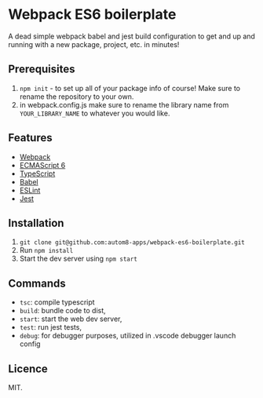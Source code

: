# Webpack ES6 boilerplate

A dead simple webpack babel and jest build configuration to get and up and running with a new package, project, etc. in minutes!

## Prerequisites
1. `npm init` - to set up all of your package info of course! Make sure to rename the repository to your own.
2. in webpack.config.js make sure to rename the library name from `YOUR_LIBRARY_NAME` to whatever you would like.

## Features
- [Webpack](https://webpack.js.org/guides)
- [ECMAScript 6](http://es6-features.org)
- [TypeScript](https://www.typescriptlang.org/)
- [Babel](https://babeljs.io/docs/setup/#installation)
- [ESLint](https://eslint.org/docs/user-guide/getting-started)
- [Jest](https://facebook.github.io/jest/docs/en/getting-started.html)

## Installation

1. `git clone git@github.com:autom8-apps/webpack-es6-boilerplate.git`
2. Run `npm install`
3. Start the dev server using `npm start`


## Commands
- `tsc`: compile typescript
- `build`: bundle code to dist,
- `start`: start the web dev server,
- `test`: run jest tests,
- `debug`: for debugger purposes, utilized in .vscode debugger launch config

## Licence
MIT.